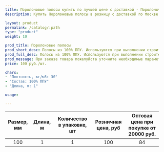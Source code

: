 ```yaml
---
title: Поролоновые полосы купить по лучшей цене с доставкой - Поролоныч
description: Купить Поролоновые полосы в розницу с доставкой по Москве в интернет-магазине Поролоныча.

layout: product
permalink: /catalog/:path
type: "product"
weight: 10

prod_title: Поролоновые полосы
prod_short_desc: Полосы из 100% ППУ. Используются при выполнении строительных работ или ручной мойке автомобилей.
prod_full_desc: Полосы из 100% ППУ. Используются при выполнении строительных работ или ручной мойке автомобилей.
prod_message: При заказе товара пожалуйста уточните необходимые параметры (количество).
price: 100 руб./шт.

chars:
- "Плотность, кг/м3: 30"
- "Состав: 100% ППУ"
- "Длина, м: 1"

usage:

---
```


| Размер, мм | Длина, м | Количество в упаковке, шт | Розничная цена, руб | Оптовая цена при покупке от 20000 руб. |
|:-----------:|:---------------:|:-------------------:|:---------------------------:|:-----------------------------------------:|
|100|1|1|100|84|
